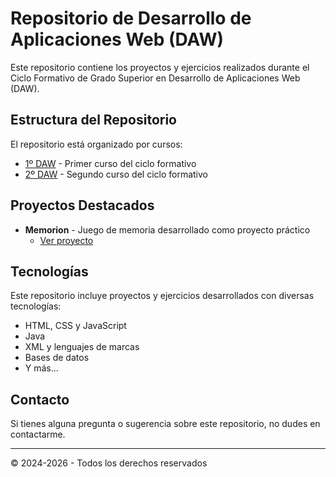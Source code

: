 # Repositorio de Desarrollo de Aplicaciones Web (DAW)

Este repositorio contiene los proyectos y ejercicios realizados durante el Ciclo Formativo de Grado Superior en Desarrollo de Aplicaciones Web (DAW).

## Estructura del Repositorio

El repositorio está organizado por cursos:

- [1º DAW](./1DAW/README.MD) - Primer curso del ciclo formativo
- [2º DAW](./2DAW/README.md) - Segundo curso del ciclo formativo

## Proyectos Destacados

- **Memorion** - Juego de memoria desarrollado como proyecto práctico
  - [Ver proyecto](./1DAW/Memorion-main)

## Tecnologías

Este repositorio incluye proyectos y ejercicios desarrollados con diversas tecnologías:

- HTML, CSS y JavaScript
- Java
- XML y lenguajes de marcas
- Bases de datos
- Y más...

## Contacto

Si tienes alguna pregunta o sugerencia sobre este repositorio, no dudes en contactarme.

---

© 2024-2026 - Todos los derechos reservados
